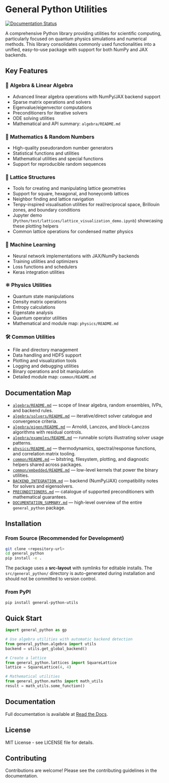 # General Python Utilities

[![Documentation Status](https://readthedocs.org/projects/general-python/badge/?version=latest)](https://general-python.readthedocs.io/en/latest/?badge=latest)

A comprehensive Python library providing utilities for scientific computing, particularly focused on quantum physics simulations and numerical methods. This library consolidates commonly used functionalities into a unified, easy-to-use package with support for both NumPy and JAX backends.

## Key Features

### 🧮 **Algebra & Linear Algebra**
- Advanced linear algebra operations with NumPy/JAX backend support
- Sparse matrix operations and solvers
- Eigenvalue/eigenvector computations
- Preconditioners for iterative solvers
- ODE solving utilities
- Mathematical and API summary: `algebra/README.md`

### 🎲 **Mathematics & Random Numbers**
- High-quality pseudorandom number generators
- Statistical functions and utilities
- Mathematical utilities and special functions
- Support for reproducible random sequences

### 🔗 **Lattice Structures**
- Tools for creating and manipulating lattice geometries
- Support for square, hexagonal, and honeycomb lattices
- Neighbor finding and lattice navigation
- Tenpy-inspired visualisation utilities for real/reciprocal space, Brillouin zones, and boundary conditions
- Jupyter demo (`Python/test/lattices/lattice_visualization_demo.ipynb`) showcasing these plotting helpers
- Common lattice operations for condensed matter physics

### 🧠 **Machine Learning**
- Neural network implementations with JAX/NumPy backends
- Training utilities and optimizers
- Loss functions and schedulers
- Keras integration utilities

### ⚛️ **Physics Utilities**
- Quantum state manipulations
- Density matrix operations
- Entropy calculations
- Eigenstate analysis
- Quantum operator utilities
- Mathematical and module map: `physics/README.md`

### 🛠️ **Common Utilities**
- File and directory management
- Data handling and HDF5 support
- Plotting and visualization tools
- Logging and debugging utilities
- Binary operations and bit manipulation
- Detailed module map: `common/README.md`

## Documentation Map

- [`algebra/README.md`](algebra/README.md) — scope of linear algebra, random ensembles, IVPs, and backend rules.
- [`algebra/solvers/README.md`](algebra/solvers/README.md) — iterative/direct solver catalogue and convergence criteria.
- [`algebra/eigen/README.md`](algebra/eigen/README.md) — Arnoldi, Lanczos, and block-Lanczos algorithms with residual controls.
- [`algebra/examples/README.md`](algebra/examples/README.md) — runnable scripts illustrating solver usage patterns.
- [`physics/README.md`](physics/README.md) — thermodynamics, spectral/response functions, and correlation matrix tooling.
- [`common/README.md`](common/README.md) — bitstring, filesystem, plotting, and diagnostic helpers shared across packages.
- [`common/embedded/README.md`](common/embedded/README.md) — low-level kernels that power the binary utilities.
- [`BACKEND_INTEGRATION.md`](BACKEND_INTEGRATION.md) — backend (NumPy/JAX) compatibility notes for solvers and eigensolvers.
- [`PRECONDITIONERS.md`](PRECONDITIONERS.md) — catalogue of supported preconditioners with mathematical guarantees.
- [`DOCUMENTATION_SUMMARY.md`](DOCUMENTATION_SUMMARY.md) — high-level overview of the entire `general_python` package.

## Installation

### From Source (Recommended for Development)

```bash
git clone <repository-url>
cd general_python
pip install -e .
```

The package uses a **src-layout** with symlinks for editable installs. The `src/general_python/` directory is auto-generated during installation and should not be committed to version control.

### From PyPI

```bash
pip install general-python-utils
```

## Quick Start

```python
import general_python as gp

# Use algebra utilities with automatic backend detection
from general_python.algebra import utils
backend = utils.get_global_backend()

# Create a lattice
from general_python.lattices import SquareLattice
lattice = SquareLattice(4, 4)

# Mathematical utilities
from general_python.maths import math_utils
result = math_utils.some_function()
```

## Documentation

Full documentation is available at [Read the Docs](https://general-python.readthedocs.io/).

## License

MIT License - see LICENSE file for details.

## Contributing

Contributions are welcome! Please see the contributing guidelines in the documentation.
